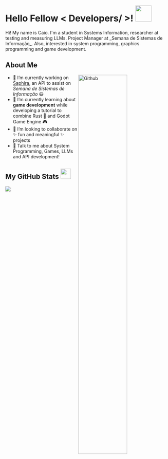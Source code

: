 <h1> Hello Fellow < Developers/ >! <img src = "https://raw.githubusercontent.com/rahulbanerjee26/githubProfileReadmeGenerator/main/gifs/wave.gif" width = 50px height='50px'> </h1>
<p align='center'>

</p>
<div size='20px'> Hi! My name is Caio. I'm a student in Systems Information, researcher at testing and measuring LLMs. Project Manager at _Semana de Sistemas de Informação_. Also, interested in system programming, graphics programming and game development.
</div>

<h2> About Me </h2>

<img width="55%" align="right" alt="Github" src="https://raw.githubusercontent.com/rahulbanerjee26/githubProfileReadmeGenerator/47a1a7b035154ce002fffc42e803b6ca8acbc4f3/gifs/git-header.svg" />


- 🔭 I’m currently working on [Saphira](github.com/SSI-Site/saphira), an API to assist on _Semana de Sistemas de Informação_ 😃
- 🌱 I’m currently learning about **game development** while developing a tutorial to combine Rust 🦀 and Godot Game Engine 🎮
- 👯 I’m looking to collaborate on ✨ fun and meaningful ✨ projects
- 💬 Talk to me about System Programming, Games, LLMs and API development!

<h2> My GitHub Stats <img src='https://raw.githubusercontent.com/rahulbanerjee26/githubProfileReadmeGenerator/main/gifs/github.gif' width='32px' height=32px> </h2>

<a href="https://github.com/anuraghazra/github-readme-stats">
<img align="left" src="https://github-readme-stats.vercel.app/api?username=caio-bernardo&count_private=true&show_icons=true&theme=tokyonight" />
</a>
